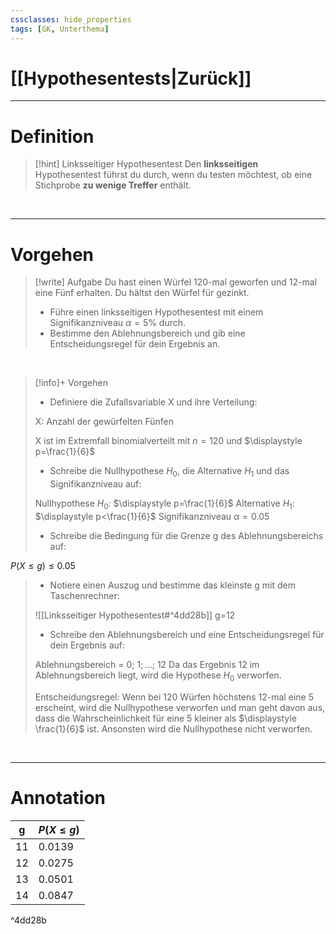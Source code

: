 ```yaml
---
cssclasses: hide_properties
tags: [GK, Unterthema]
---
```


# [[Hypothesentests|Zurück]]

___
# Definition

>[!hint] Linksseitiger Hypothesentest
>Den **linksseitigen** Hypothesentest führst du durch, wenn du testen möchtest, ob eine Stichprobe **zu wenige Treffer** enthält.

<br>

___
# Vorgehen

>[!write] Aufgabe
>Du hast einen Würfel 120-mal geworfen und 12-mal eine Fünf erhalten.
>Du hältst den Würfel für gezinkt.
>- Führe einen linksseitigen Hypothesentest mit einem Signifikanzniveau $\alpha =5$% durch.
>- Bestimme den Ablehnungsbereich und gib eine Entscheidungsregel für dein Ergebnis an.  

<br>

>[!info]+ Vorgehen
>- Definiere die Zufallsvariable X und ihre Verteilung:
>
>X: Anzahl der gewürfelten Fünfen
>
>X ist im Extremfall binomialverteilt mit $n=120$ und $\displaystyle p=\frac{1}{6}$
>
>- Schreibe die Nullhypothese $H_0$, die Alternative $H_1$ und das Signifikanzniveau auf:
>
>Nullhypothese $H_0$: $\displaystyle p=\frac{1}{6}$
>Alternative $H_1$: $\displaystyle p<\frac{1}{6}$
>Signifikanzniveau $\alpha = 0.05$
>
>- Schreibe die Bedingung für die Grenze g des Ablehnungsbereichs auf:
>
$P(X\leq g) \leq 0.05$
>
>- Notiere einen Auszug und bestimme das kleinste g mit dem Taschenrechner:
>
>![[Linksseitiger Hypothesentest#^4dd28b]]
>g=12
>
>- Schreibe den Ablehnungsbereich und eine Entscheidungsregel für dein Ergebnis auf:
>
>Ablehnungsbereich = ${0;\ 1;...;\ 12}$
>Da das Ergebnis 12 im Ablehnungsbereich liegt, wird die Hypothese $H_0$ verworfen. 
>
>Entscheidungsregel:
>Wenn bei 120 Würfen höchstens 12-mal eine 5 erscheint, wird die Nullhypothese verworfen und man geht davon aus, dass die Wahrscheinlichkeit für eine 5 kleiner als $\displaystyle \frac{1}{6}$ ist. 
>Ansonsten wird die Nullhypothese nicht verworfen. 

<br>

___
# Annotation

| g | $P(X\leq g)$ |
| ---- | ---- |
| 11 | 0.0139 |
| 12 | 0.0275 |
| 13 | 0.0501 |
| 14 | 0.0847 |

^4dd28b
